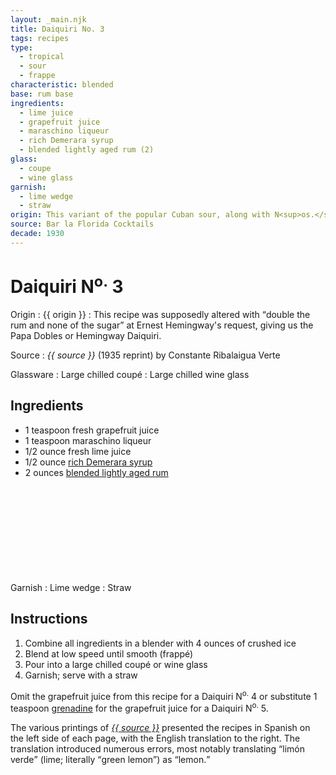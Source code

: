 ```yaml
---
layout: _main.njk
title: Daiquiri No. 3
tags: recipes
type:
  - tropical
  - sour
  - frappe
characteristic: blended
base: rum base
ingredients:
  - lime juice
  - grapefruit juice
  - maraschino liqueur
  - rich Demerara syrup
  - blended lightly aged rum (2)
glass:
  - coupe
  - wine glass
garnish:
  - lime wedge
  - straw
origin: This variant of the popular Cuban sour, along with N<sup>os.</sup> 1, 2, 4, and 5, was codified by barman Constante Ribalaigua at Havana's Floridita Bar. As printed in <cite>Bar la Florida Cocktails</cite>, the recipe is credited to B. Orban and is served frappé.
source: Bar la Florida Cocktails
decade: 1930
---
```

<!-- markdownlint-disable MD025 -->
# Daiquiri N<sup>o.</sup> 3
<!-- markdownlint-disable MD025 -->

Origin
  : {{ origin }}
  : <span class="spacer">This recipe was supposedly altered with <q>double the rum and none of the sugar</q> at Ernest Hemingway's request, giving us the Papa Dobles or Hemingway Daiquiri.</span>

Source
  : <cite>{{ source }}</cite> (1935 reprint) by Constante Ribalaigua Verte

Glassware
  : Large chilled coupé
  : Large chilled wine glass

## Ingredients

* 1 teaspoon fresh grapefruit juice
* 1 teaspoon maraschino liqueur
* 1/2 ounce fresh lime juice
* 1/2 ounce [rich Demerara syrup](/mixes/2-1-simple-syrup)
* 2 ounces [blended lightly aged rum](/rums/04-rum-blended-lightly-aged/)<icon-l space="1em" class="bigger" label="(2)"><span class="with-icon"><svg class="icon"><use href="/assets/images/icons/circle-2.svg#circle-2"></use></svg></span></icon-l>

Garnish
  : Lime wedge
  : Straw

## Instructions

1. Combine all ingredients in a blender with 4 ounces of crushed ice
2. Blend at low speed until smooth (frappé)
3. Pour into a large chilled coupé or wine glass
4. Garnish; serve with a straw

<tiki-callout type="tip">

Omit the grapefruit juice from this recipe for a Daiquiri N<sup>o.</sup> 4 or substitute 1 teaspoon [grenadine](/mixes/grenadine) for the grapefruit juice for a Daiquiri N<sup>o.</sup> 5.

</tiki-callout>

<tiki-callout type="note">

The various printings of <cite><a href="https://euvs-vintage-cocktail-books.cld.bz/1935-Bar-la-Florida-Cocktails" target="_blank" rel="external noopener">{{ source }}</a></cite> presented the recipes in Spanish on the left side of each page, with the English translation to the right. The translation introduced numerous errors, most notably translating <q>limón verde</q> (lime; literally <q>green lemon</q>) as <q>lemon.</q>

</tiki-callout>
